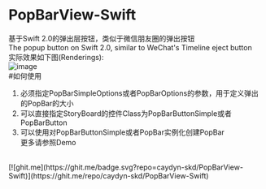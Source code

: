 # PopBarView-Swift
基于Swift 2.0的弹出层按钮，类似于微信朋友圈的弹出按钮<br>
The popup button on Swift 2.0, similar to WeChat's Timeline eject button<br>
实际效果如下图(Renderings):<br>
![image](https://raw.githubusercontent.com/caydyn-skd/PopBarView-Swift/master/demonstrate.gif)
<br>
#如何使用
1. 必须指定PopBarSimpleOptions或者PopBarOptions的参数，用于定义弹出的PopBar的大小<br>
2. 可以直接指定StoryBoard的控件Class为PopBarButtonSimple或者PopBarButton<br>
3. 可以使用对PopBarButtonSimple或者PopBar实例化创建PopBar<br>
更多请参照Demo
<br>
[![ghit.me](https://ghit.me/badge.svg?repo=caydyn-skd/PopBarView-Swift)](https://ghit.me/repo/caydyn-skd/PopBarView-Swift)
